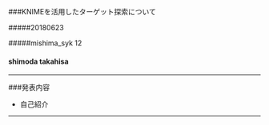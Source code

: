 ###KNIMEを活用したターゲット探索について  

#####20180623  

#####mishima_syk 12  

#### shimoda takahisa   

---

###発表内容

- 自己紹介  



---
